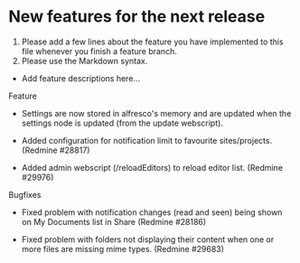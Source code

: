 # New features for the next release


1. Please add a few lines about the feature you have implemented to 
   this file whenever you finish a feature branch.
2. Please use the Markdown syntax.

* Add feature descriptions here...

Feature

* Settings are now stored in alfresco's memory and are updated
  when the settings node is updated (from the update webscript).
  
* Added configuration for notification limit to favourite sites/projects. (Redmine #28817)

* Added admin webscript (/reloadEditors) to reload editor list. (Redmine #29976)


Bugfixes

* Fixed problem with notification changes (read and seen) being shown on My Documents list in Share (Redmine #28186) 

* Fixed problem with folders not displaying their content when one or more files are missing mime types. (Redmine #29683)
